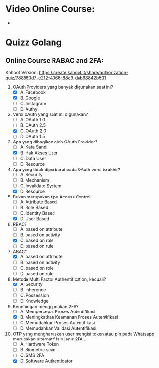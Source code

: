 # Video Online Course:
- 

# Quizz Golang

## Online Course RABAC and 2FA:
Kahoot Version: https://create.kahoot.it/share/authorization-quiz/788560d7-e212-4066-88c9-dab68842b501

1. OAuth Providers yang banyak digunakan saat ini?
    - [X] A. Facebook
    - [X] B. Google
    - [ ] C. Instagram
    - [ ] D. Authy

2. Versi OAuth yang saat ini digunakan?
    - [ ] A. OAuth 1.0
    - [ ] B. OAuth 2.5
    - [X] C. OAuth 2.0
    - [ ] D. OAuth 1.5

3. Apa yang dibagikan oleh OAuth Provider?
    - [ ] A. Kata Sandi
    - [X] B. Hak Akses User
    - [ ] C. Data User
    - [ ] D. Resource

4. Apa yang tidak diperbarui pada OAuth versi terakhir?
    - [ ] A. Security
    - [ ] B. Mechanism
    - [ ] C. Invalidate System
    - [X] D. Resource

5. Bukan merupakan tipe Access Controll ...
    - [ ] A. Attribute Based
    - [ ] B. Role Based
    - [ ] C. Identity Based
    - [X] D. User Based

6. RBAC?
    - [ ] A. based on attribute
    - [ ] B. based on activity
    - [X] C. based on role
    - [ ] D. based on rule

7. ABAC?
    - [X] A. based on attribute
    - [ ] B. based on activity
    - [ ] C. based on role
    - [ ] D. based on rule

8. Metode Multi Factor Authentification, kecuali?
    - [X] A. Security
    - [ ] B. Inherence
    - [ ] C. Possession
    - [ ] D. Knowledge

9. Keuntungan menggunakan 2FA?
    - [ ] A. Mempercepat Proses Autentifikasi
    - [X] B. Meningkatkan Keamanan Proses Autentifikasi
    - [ ] C. Memudahkan Proses Autentifikasi
    - [ ] D. Memudahkan Validasi Autentifikasi

10. OTP yang mengharuskan user mengisi token atau pin pada Whatsapp merupakan alternatif lain jenis 2FA ...
    - [ ] A. Hardware Token
    - [ ] B. Biometric scan
    - [ ] C. SMS 2FA
    - [X] D. Software Authenticator